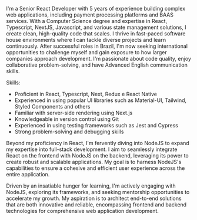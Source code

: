 I'm a Senior React Developer with 5 years of experience building complex web applications, including payment processing platforms and BAAS services. With a Computer Science degree and expertise in React, Typescript, NextJS, Javascript, and various state management solutions, I create clean, high-quality code that scales. I thrive in fast-paced software house environments where I can tackle diverse projects and learn continuously. After successful roles in Brazil, I'm now seeking international opportunities to challenge myself and gain exposure to how larger companies approach development. I'm passionate about code quality, enjoy collaborative problem-solving, and have Advanced English communication skills.

Skills:
<ul>
  <li>Proficient in React, Typescript, Next, Redux e React Native</li>
  <li>Experienced in using popular UI libraries such as Material-UI, Tailwind, Styled Components and others</li>
  <li>Familiar with server-side rendering using Next.js</li>
  <li>Knowledgeable in version control using Git</li>
  <li>Experienced in using testing frameworks such as Jest and Cypress</li>
  <li>Strong problem-solving and debugging skills</li>
</ul>

Beyond my proficiency in React, I'm fervently diving into NodeJS to expand my expertise into full-stack development. I aim to seamlessly integrate React on the frontend with NodeJS on the backend, leveraging its power to create robust and scalable applications. My goal is to harness NodeJS's capabilities to ensure a cohesive and efficient user experience across the entire application.

Driven by an insatiable hunger for learning, I'm actively engaging with NodeJS, exploring its frameworks, and seeking mentorship opportunities to accelerate my growth. My aspiration is to architect end-to-end solutions that are both innovative and reliable, encompassing frontend and backend technologies for comprehensive web application development.
